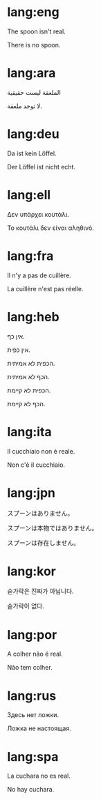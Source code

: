 # lang:eng

The spoon isn't real.

There is no spoon.

# lang:ara

الملعقة ليست حقيقية

لا توجد ملعقة.

# lang:deu

Da ist kein Löffel.

Der Löffel ist nicht echt.

# lang:ell

Δεν υπάρχει κουτάλι.

Το κουτάλι δεν είναι αληθινό.

# lang:fra

Il n'y a pas de cuillère.

La cuillère n'est pas réelle.

# lang:heb

אין כף.

אין כפית.

הכפית לא אמיתית.

הכף לא אמיתית.

הכפית לא קיימת.

הכף לא קיימת.

# lang:ita

Il cucchiaio non è reale.

Non c'è il cucchiaio.

# lang:jpn

スプーンはありません。

スプーンは本物ではありません。

スプーンは存在しません。

# lang:kor

숟가락은 진짜가 아닙니다.

숟가락이 없다.

# lang:por

A colher não é real.

Não tem colher.

# lang:rus

Здесь нет ложки.

Ложка не настоящая.

# lang:spa

La cuchara no es real.

No hay cuchara.